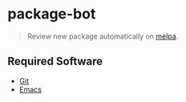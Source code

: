 # package-bot
> Review new package automatically on [melpa](https://github.com/melpa/melpa).

## Required Software

* [Git](https://git-scm.com/downloads)
* [Emacs](https://www.gnu.org/software/emacs/download.html)
